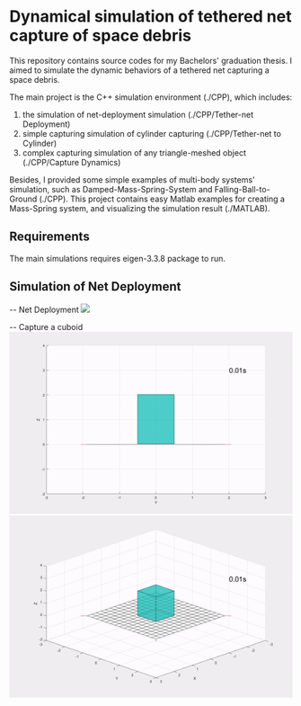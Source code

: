 # Dynamical simulation of tethered net capture of space debris

This repository contains source codes for my Bachelors' graduation thesis. I aimed to simulate the dynamic behaviors of a tethered net capturing a space debris.

The main project is the C++ simulation environment (./CPP), which includes:
  1. the simulation of net-deployment simulation (./CPP/Tether-net Deployment)
  2. simple capturing simulation of cylinder capturing (./CPP/Tether-net to Cylinder)
  3. complex capturing simulation of any triangle-meshed object (./CPP/Capture Dynamics)

Besides, I provided some simple examples of multi-body systems' simulation, such as Damped-Mass-Spring-System and Falling-Ball-to-Ground (./CPP).
This project contains easy Matlab examples for creating a Mass-Spring system, and visualizing the simulation result (./MATLAB).

## Requirements

The main simulations requires eigen-3.3.8 package to run.

## Simulation of Net Deployment

-- Net Deployment
![](https://github.com/Yitao-LIN/Dynamical-simulation-of-tethered-net-capture-of-space-debris/tree/master/Demonstrations-GIF/NetDeploy.gif)

-- Capture a cuboid
![](https://github.com/Yitao-LIN/Dynamical-simulation-of-tethered-net-capture-of-space-debris/blob/master/Demonstrations-GIF/CuboidCapture-1.gif)
![](https://github.com/Yitao-LIN/Dynamical-simulation-of-tethered-net-capture-of-space-debris/blob/master/Demonstrations-GIF/CuboidCapture-2.gif)

